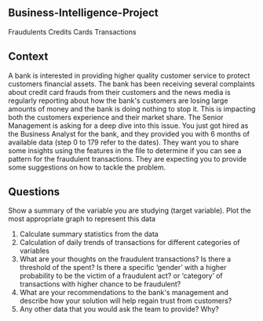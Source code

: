 ## Business-Intelligence-Project
Fraudulents Credits Cards Transactions
## Context
A bank is interested in providing higher quality customer service to protect customers financial assets. The bank has been receiving several complaints about credit card frauds from their customers and the news media is regularly reporting about how the bank's customers are losing large amounts of money and the bank is doing nothing to stop it. This is impacting both the customers experience and their market share. The Senior Management is asking for a deep dive into this issue. You just got hired as the Business Analyst for the bank, and they provided you with 6 months of available data (step 0 to 179 refer to the dates). They want you to share some insights using the features in the file to determine if you can see a pattern for the fraudulent transactions. They are expecting you to provide some suggestions on how to tackle the problem.

## Questions
Show a summary of the variable you are studying (target variable). Plot the most appropriate graph to represent this data
1. Calculate summary statistics from the data
2. Calculation of daily trends of transactions for different categories of variables
3. What are your thoughts on the fraudulent transactions? Is there a threshold of the spent? Is there a specific ‘gender’ with a higher probability to be the victim of a fraudulent act? or ‘category’ of transactions with higher chance to be fraudulent?
4. What are your recommendations to the bank's management and describe how your solution will help regain trust from customers?
5. Any other data that you would ask the team to provide? Why?
